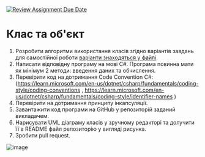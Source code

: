 [![Review Assignment Due Date](https://classroom.github.com/assets/deadline-readme-button-24ddc0f5d75046c5622901739e7c5dd533143b0c8e959d652212380cedb1ea36.svg)](https://classroom.github.com/a/jc7SvnCg)
# Клас та об'єкт
1.	Розробити алгоритми використання класів згідно варіантів завдань для самостійної роботи [варіанти знаходяться у файлі](https://github.com/Ostroh-Academy/simpleclass/blob/main/%D0%9F%D0%B0%D1%82%D0%B5%D1%80%D0%BD%D0%B8%20%D0%BF%D1%80%D0%BE%D0%B5%D0%BA%D1%82%D1%83%D0%B2%D0%B0%D0%BD%D0%BD%D1%8F02.pdf).
2.	Написати відповідну програму на мові С#. Програма повинна мати як мінімум 2 методи: введення даних та обчислення.
3.	Перевірити код на дотримання Code Convention C#:
 (https://learn.microsoft.com/en-us/dotnet/csharp/fundamentals/coding-style/coding-conventions , https://learn.microsoft.com/en-us/dotnet/csharp/fundamentals/coding-style/identifier-names )
4.	Перевірити на дотримання принципу інкапсуляції.
5.	Завантажити код програми на GitHub у репозиторій заданий викладачем.
6.	Нарисувати UML діаграму класів у зручному редакторі та долучити її в README файл репозиторію у вигляді рисунка.
7.	Зробити pull request.

![image](https://github.com/Ostroh-Academy/02-create-simple-class-ValeraSloza/assets/102724268/33c6eabf-e587-42b3-8f6c-c2d610c7d36a)
